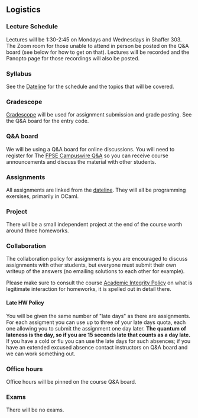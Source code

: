 ## Logistics

### Lecture Schedule

Lectures will be 1:30-2:45 on Mondays and Wednesdays in Shaffer 303. The Zoom room for those unable to attend in person be posted on the Q&A board (see below for how to get on that).  Lectures will be recorded and the Panopto page for those recordings will also be posted.

### Syllabus

See the [Dateline](dateline.html) for the schedule and the topics that will be covered.

### Gradescope

[Gradescope](https://gradescope.com) will be used for assignment submission and grade posting. See the Q&A board for the entry code.

### Q&A board

We will be using a Q&A board for online discussions. You will need to register for The [FPSE Campuswire Q&A](https://campuswire.com/c/G2FCCFD2B/feed) so you can receive course announcements and discuss the material with other students.

### Assignments

All assignments are linked from the [dateline](dateline.html). They will all be programming exersises, primarily in OCaml.

### Project

There will be a small independent project at the end of the course worth around three homeworks.

### Collaboration

The collaboration policy for assignments is you are encouraged to discuss assignments with other students, but everyone must submit their own writeup of the answers (no emailing solutions to each other for example).

Please make sure to consult the course [Academic Integrity Policy](integrity.html) on what is legitimate interaction for homeworks, it is spelled out in detail there.

#### Late HW Policy

You will be given the same number of "late days" as there are assignments. For each assigment you can use up to three of your late days quota, each one allowing you to submit the assignment one day later. **The quantum of lateness is the day, so if you are 15 seconds late that counts as a day late.** If you have a cold or flu you can use the late days for such absences; if you have an extended excused absence contact instructors on Q&A board and we can work something out.

### Office hours

Office hours will be pinned on the course Q&A board.
### Exams

There will be no exams.
